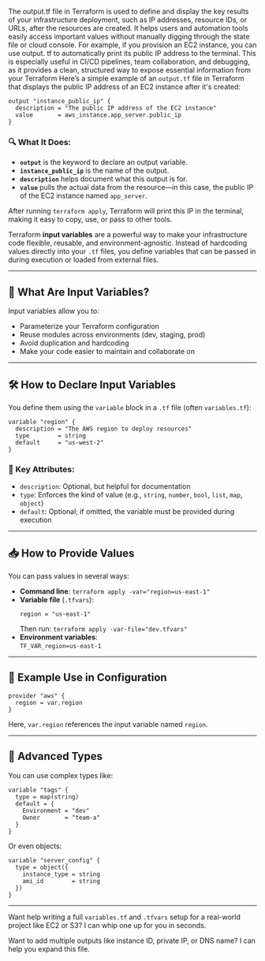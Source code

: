 

The output.tf file in Terraform is used to define and display the key results of your infrastructure deployment,
such as IP addresses, resource IDs, or URLs, after the resources are created. 
It helps users and automation tools easily access important values without manually digging through the state file or cloud console. For example,
if you provision an EC2 instance, you can use output.
tf to automatically print its public IP address to the terminal. 
This is especially useful in CI/CD pipelines, team collaboration,
and debugging, as it provides a clean, structured way to expose essential information from your Terraform 
Here’s a simple example of an `output.tf` file in Terraform that displays the public IP address of an EC2 instance after it's created:

```hcl
output "instance_public_ip" {
  description = "The public IP address of the EC2 instance"
  value       = aws_instance.app_server.public_ip
}
```

### 🔍 What It Does:
- **`output`** is the keyword to declare an output variable.
- **`instance_public_ip`** is the name of the output.
- **`description`** helps document what this output is for.
- **`value`** pulls the actual data from the resource—in this case, the public IP of the EC2 instance named `app_server`.

After running `terraform apply`, Terraform will print this IP in the terminal, making it easy to copy, use, or pass to other tools.

Terraform **input variables** are a powerful way to make your infrastructure code flexible, reusable, and environment-agnostic. Instead of hardcoding values directly into your `.tf` files, you define variables that can be passed in during execution or loaded from external files.

---

## 🧠 What Are Input Variables?

Input variables allow you to:
- Parameterize your Terraform configuration
- Reuse modules across environments (dev, staging, prod)
- Avoid duplication and hardcoding
- Make your code easier to maintain and collaborate on

---

## 🛠️ How to Declare Input Variables

You define them using the `variable` block in a `.tf` file (often `variables.tf`):

```hcl
variable "region" {
  description = "The AWS region to deploy resources"
  type        = string
  default     = "us-west-2"
}
```

### 🔑 Key Attributes:
- `description`: Optional, but helpful for documentation
- `type`: Enforces the kind of value (e.g., `string`, `number`, `bool`, `list`, `map`, `object`)
- `default`: Optional; if omitted, the variable must be provided during execution

---

## 📥 How to Provide Values

You can pass values in several ways:
- **Command line**: `terraform apply -var="region=us-east-1"`
- **Variable file** (`.tfvars`):  
  ```hcl
  region = "us-east-1"
  ```
  Then run: `terraform apply -var-file="dev.tfvars"`
- **Environment variables**:  
  `TF_VAR_region=us-east-1`

---

## 🧪 Example Use in Configuration

```hcl
provider "aws" {
  region = var.region
}
```

Here, `var.region` references the input variable named `region`.

---

## 🧩 Advanced Types

You can use complex types like:

```hcl
variable "tags" {
  type = map(string)
  default = {
    Environment = "dev"
    Owner       = "team-a"
  }
}
```

Or even objects:

```hcl
variable "server_config" {
  type = object({
    instance_type = string
    ami_id        = string
  })
}
```

---

Want help writing a full `variables.tf` and `.tfvars` setup for a real-world project like EC2 or S3? I can whip one up for you in seconds.

Want to add multiple outputs like instance ID, private IP, or DNS name? I can help you expand this file.
